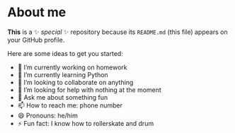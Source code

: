 # About me


**This** is a ✨ _special_ ✨ repository because its `README.md` (this file) appears on your GitHub profile.

Here are some ideas to get you started:

- 🔭 I’m currently working on homework
- 🌱 I’m currently learning Python
- 👯 I’m looking to collaborate on anything
- 🤔 I’m looking for help with nothing at the moment
- 💬 Ask me about something fun
- 📫 How to reach me: phone number
- 😄 Pronouns: he/him
- ⚡ Fun fact: I know how to rollerskate and drum

